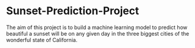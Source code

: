 # Sunset-Prediction-Project

The aim of this project is to build a machine learning model to predict how beautiful a sunset will be on any given day in the three biggest cities of the wonderful state of California.
